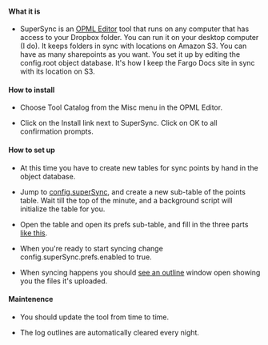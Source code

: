 #### What it is
 - SuperSync is an <a href="http://home.opml.org/">OPML Editor</a> tool that runs on any computer that has access to your Dropbox folder. You can run it on your desktop computer (I do). It keeps folders in sync with locations on Amazon S3. You can have as many sharepoints as you want. You set it up by editing the config.root object database. It's how I keep the Fargo Docs site in sync with its location on S3. 

#### How to install
 - Choose Tool Catalog from the Misc menu in the OPML Editor. 

 - Click on the Install link next to SuperSync. Click on OK to all confirmation prompts.

#### How to set up
 - At this time you have to create new tables for sync points by hand in the object database.

 - Jump to <a href="http://static.scripting.com/larryKing/images/2013/12/06/configSuperSync.gif">config.superSync</a>, and create a new sub-table of the points table. Wait till the top of the minute, and a background script will initialize the table for you.

 - Open the table and open its prefs sub-table, and fill in the three parts <a href="http://static.scripting.com/larryKing/images/2013/12/06/prefsTable.gif">like this</a>.

 - When you're ready to start syncing change config.superSync.prefs.enabled to true. 

 - When syncing happens you should <a href="http://static.scripting.com/larryKing/images/2013/12/06/logOutline.gif">see an outline</a> window open showing you the files it's uploaded.

#### Maintenence
 - You should update the tool from time to time.

 - The log outlines are automatically cleared every night.


			
